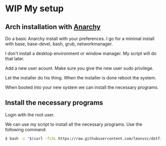 # WIP My setup

## Arch installation with [Anarchy](https://anarchyinstaller.gitlab.io/)

Do a basic Anarchy install with your preferences. I go for a minimal install with base, base-devel, bash, grub, networkmanager.

I don't install a desktop environment or window manager. My script will do that later.

Add a new user acount. Make sure you give the new user sudo privilege.

Let the installer do his thing. When the installer is done reboot the system.

When booted into your new system we can install the necessary programs.

## Install the necessary programs

Login with the root user.

We can use my script to install all the necessary programs.
Use the following command:

```bash
$ bash -c "$(curl -fsSL https://raw.githubusercontent.com/leonvsc/dotfiles/main/bin/dotfiles)"
```
